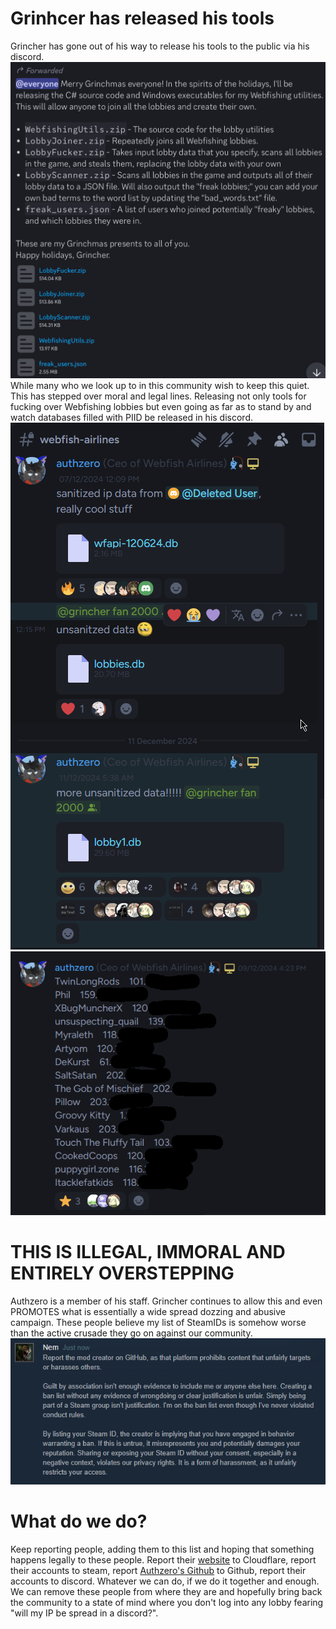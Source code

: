 # Grinhcer has released his tools
Grincher has gone out of his way to release his tools to the public via his discord.
![Grincher announcing the release of his tools](images/release.png)
While many who we look up to in this community wish to keep this quiet. This has stepped over moral and legal lines. Releasing not only tools for fucking over Webfishing lobbies but even going as far as to stand by and watch databases filled with PIID be released in his discord.
![authzero releasing database files with unsanitized data](images/databases.png)
![authzero pasting IP addresses into a discord channel](images/ips.png)
# THIS IS ILLEGAL, IMMORAL AND ENTIRELY OVERSTEPPING
Authzero is a member of his staff. Grincher continues to allow this and even PROMOTES what is essentially a wide spread dozzing and abusive campaign. These people believe my list of SteamIDs is somehow worse than the active crusade they go on against our community.
![A member of grincher's fanclub saying that my list goes against Github tos](docs/images/nem.png)
# What do we do?
Keep reporting people, adding them to this list and hoping that something happens legally to these people. Report their [website](https://webfish-airlines.com) to Cloudflare, report their accounts to steam, report [Authzero's Github](https://github.com/Auth-Xero/WebfishAirlines-ATC) to Github, report their accounts to discord. Whatever we can do, if we do it together and enough. We can remove these people from where they are and hopefully bring back the community to a state of mind where you don't log into any lobby fearing "will my IP be spread in a discord?".
